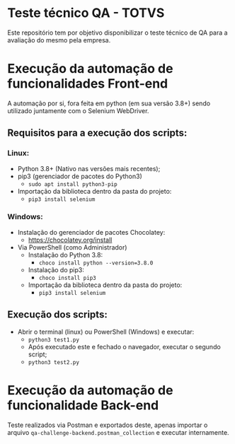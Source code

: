 # Teste técnico QA - TOTVS
Este repositório tem por objetivo disponibilizar o teste técnico de QA para a avaliação do mesmo pela empresa.

# Execução da automação de funcionalidades Front-end
A automação por si, fora feita em python (em sua versão 3.8+) sendo utilizado juntamente com o Selenium WebDriver.

## Requisitos para a execução dos scripts:
### Linux:
  - Python 3.8+ (Nativo nas versões mais recentes);
  - pip3 (gerenciador de pacotes do Python3)
    - `sudo apt install python3-pip`
  - Importação da biblioteca dentro da pasta do projeto:
    - `pip3 install selenium`
### Windows:
  - Instalação do gerenciador de pacotes Chocolatey:
    - https://chocolatey.org/install
  - Via PowerShell (como Administrador)
    - Instalação do Python 3.8:
      - `choco install python --version=3.8.0`
    - Instalação do pip3:
      - `choco install pip3`
    - Importação da biblioteca dentro da pasta do projeto:
      - `pip3 install selenium`

## Execução dos scripts:
  - Abrir o terminal (linux) ou PowerShell (Windows) e executar:
    - `python3 test1.py`
    - Após executado este e fechado o navegador, executar o segundo script;
    - `python3 test2.py`
    
# Execução da automação de funcionalidade Back-end
Teste realizados via Postman e exportados deste, apenas importar o arquivo `qa-challenge-backend.postman_collection` e executar internamente.
